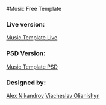 #Music Free Template

### Live version:

[Music Template Live](http://music.jarekk1011.usermd.net/)

### PSD Version:

[Music Template PSD](https://www.behance.net/gallery/28602791/Free-responsive-PSD-template-for-musician)

### Designed by:

[Alex Nikandrov](https://www.behance.net/nikandrovalex)
[Viacheslav Olianishyn](https://www.behance.net/Olianishyn)

